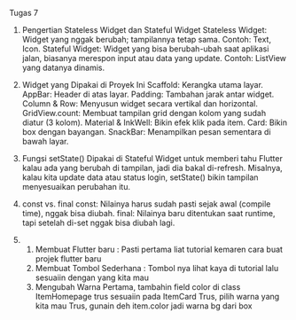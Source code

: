 Tugas 7
1. Pengertian Stateless Widget dan Stateful Widget
   Stateless Widget: Widget yang nggak berubah; tampilannya tetap sama. Contoh: Text, Icon.
   Stateful Widget: Widget yang bisa berubah-ubah saat aplikasi jalan, biasanya merespon input atau data yang update. Contoh: ListView yang datanya dinamis.

2. Widget yang Dipakai di Proyek Ini
   Scaffold: Kerangka utama layar.
   AppBar: Header di atas layar.
   Padding: Tambahan jarak antar widget.
   Column & Row: Menyusun widget secara vertikal dan horizontal.
   GridView.count: Membuat tampilan grid dengan kolom yang sudah diatur (3 kolom).
   Material & InkWell: Bikin efek klik pada item.
   Card: Bikin box dengan bayangan.
   SnackBar: Menampilkan pesan sementara di bawah layar.

3. Fungsi setState()
   Dipakai di Stateful Widget untuk memberi tahu Flutter kalau ada yang berubah di tampilan, jadi dia bakal di-refresh. Misalnya, kalau kita update data atau status login, setState() bikin tampilan menyesuaikan perubahan itu.

4. const vs. final
   const: Nilainya harus sudah pasti sejak awal (compile time), nggak bisa diubah.
   final: Nilainya baru ditentukan saat runtime, tapi setelah di-set nggak bisa diubah lagi.

5. 1. Membuat Flutter baru :
      Pasti pertama liat tutorial kemaren cara buat projek flutter baru
   2. Membuat Tombol Sederhana :
      Tombol nya lihat kaya di tutorial lalu sesuaiin dengan yang kita mau
   3. Mengubah Warna
      Pertama, tambahin field color di class ItemHomepage trus sesuaiin pada ItemCard
      Trus, pilih warna yang kita mau
      Trus, gunain deh item.color jadi warna bg dari box 
